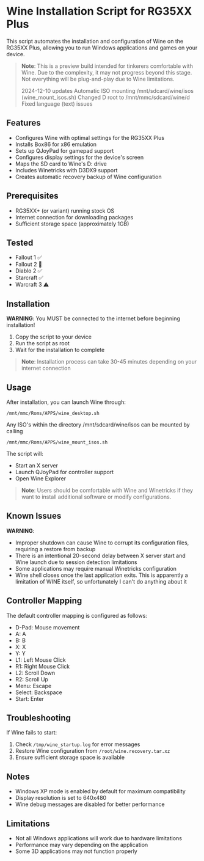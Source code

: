 # Wine Installation Script for RG35XX Plus

This script automates the installation and configuration of Wine on the RG35XX Plus, allowing you to run Windows applications and games on your device.

> **Note**: This is a preview build intended for tinkerers comfortable with Wine. Due to the complexity, it may not progress beyond this stage. Not everything will be plug-and-play due to Wine limitations.
>
> 2024-12-10 updates
> Automatic ISO mounting /mnt/sdcard/wine/isos (wine_mount_isos.sh)
> Changed D root to /mnt/mmc/sdcard/wine/d
> Fixed language (text) issues

## Features

- Configures Wine with optimal settings for the RG35XX Plus
- Installs Box86 for x86 emulation
- Sets up QJoyPad for gamepad support
- Configures display settings for the device's screen
- Maps the SD card to Wine's D: drive
- Includes Winetricks with D3DX9 support
- Creates automatic recovery backup of Wine configuration

## Prerequisites

- RG35XX+ (or variant) running stock OS
- Internet connection for downloading packages
- Sufficient storage space (approximately 1GB)

## Tested
- Fallout 1 ✅
- Fallout 2 🐢
- Diablo 2 ✅
- Starcraft ✅
- Warcraft 3 ⚠️

## Installation

 **WARNING**: You MUST be connected to the internet before beginning installation!

1. Copy the script to your device
2. Run the script as root
3. Wait for the installation to complete

> **Note**: Installation process can take 30-45 minutes depending on your internet connection

## Usage

After installation, you can launch Wine through:
```
/mnt/mmc/Roms/APPS/wine_desktop.sh
```
Any ISO's within the directory /mnt/sdcard/wine/isos can be mounted by calling
```
/mnt/mmc/Roms/APPS/wine_mount_isos.sh
```

The script will:
- Start an X server
- Launch QJoyPad for controller support
- Open Wine Explorer

> **Note**: Users should be comfortable with Wine and Winetricks if they want to install additional software or modify configurations.

## Known Issues

 **WARNING**:
- Improper shutdown can cause Wine to corrupt its configuration files, requiring a restore from backup
- There is an intentional 20-second delay between X server start and Wine launch due to session detection limitations
- Some applications may require manual Winetricks configuration
- Wine shell closes once the last application exits. This is apparently a limitation of WINE itself, so unfortunately I can't do anything about it

## Controller Mapping

The default controller mapping is configured as follows:
- D-Pad: Mouse movement
- A: A
- B: B
- X: X
- Y: Y
- L1: Left Mouse Click
- R1: Right Mouse Click
- L2: Scroll Down
- R2: Scroll Up
- Menu: Escape
- Select: Backspace
- Start: Enter

## Troubleshooting

If Wine fails to start:
1. Check `/tmp/wine_startup.log` for error messages
2. Restore Wine configuration from `/root/wine.recovery.tar.xz`
3. Ensure sufficient storage space is available

## Notes

- Windows XP mode is enabled by default for maximum compatibility
- Display resolution is set to 640x480
- Wine debug messages are disabled for better performance

## Limitations

- Not all Windows applications will work due to hardware limitations
- Performance may vary depending on the application
- Some 3D applications may not function properly

